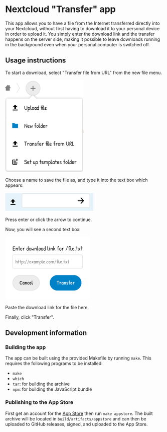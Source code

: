 # Nextcloud "Transfer" app

This app allows you to have a file from the Internet transferred directly into
your Nextcloud, without first having to download it to your personal device in
order to upload it. You simply enter the download link and the transfer happens
on the server side, making it possible to leave downloads running in the
background even when your personal computer is switched off.

## Usage instructions

To start a download, select "Transfer file from URL" from the new file menu.

![This button can be found at the top of the file list.](img/instructions/menu.png)

Choose a name to save the file as, and type it into the text box which appears:

![The file name prompt appears within the menu.](img/instructions/file_name.png)

Press enter or click the arrow to continue.

Now, you will see a second text box:

![The download link prompt pops up in the middle of the screen.](img/instructions/download_link.png)

Paste the download link for the file here.

Finally, click "Transfer".

## Development information

### Building the app

The app can be built using the provided Makefile by running `make`.
This requires the following programs to be installed:

* `make`
* `which`
* `tar`: for building the archive
* `npm`: for building the JavaScript bundle

### Publishing to the App Store

First get an account for the [App Store](http://apps.nextcloud.com/) then run
`make appstore`. The built archive will be located in `build/artifacts/appstore`
and can then be uploaded to GitHub releases, signed, and uploaded to the App Store.
